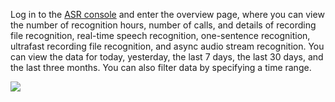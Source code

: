 Log in to the [ASR console](https://console.cloud.tencent.com/asr) and enter the overview page, where you can view the number of recognition hours, number of calls, and details of recording file recognition, real-time speech recognition, one-sentence recognition, ultrafast recording file recognition, and async audio stream recognition. You can view the data for today, yesterday, the last 7 days, the last 30 days, and the last three months. You can also filter data by specifying a time range.

![](https://main.qcloudimg.com/raw/0ee750d3a3a701aae5d2d093f006007b.png)
